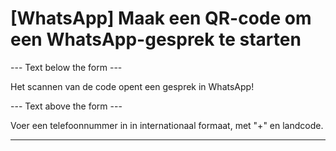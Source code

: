 <h1>[WhatsApp] Maak een QR-code om een WhatsApp-gesprek te starten</h1>

--- Text below the form ---

<p class="font-italic hint smfm-hint">Het scannen van de code opent een gesprek in WhatsApp!</p>

--- Text above the form ---

<p class="hint smfm-hint">Voer een telefoonnummer in in internationaal formaat, met &quot;+&quot; en landcode.</p>

----------
